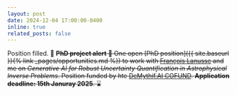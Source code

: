 ```yaml
---
layout: post
date: 2024-12-04 17:00:00-0400
inline: true
related_posts: false
---
```


Position filled. :loudspeaker: <del>**PhD project alert** :loudspeaker: One open [PhD position]({{ site.baseurl }}{% link _pages/opportunities.md %}) to work with [François Lanusse](https://flanusse.net) and me on _Generative AI for Robust Uncertainty Quantification in Astrophysical Inverse Problems_. Position funded by hte [DeMythif.AI COFUND](https://www.dataia.eu/ouvert-cofund-demythifai-appel-candidatures-2024). **Application deadline: 15th Januray 2025**. :hourglass: </del>

